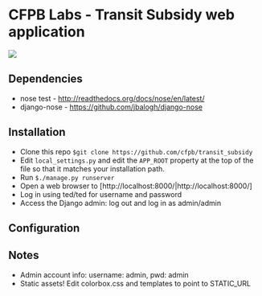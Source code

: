 # CFPB Labs - Transit Subsidy web application
<img src="transit_subsidy/raw/master/transit_subsidy/static/images/screen_shot.png">

## Dependencies
 - nose test - http://readthedocs.org/docs/nose/en/latest/
 - django-nose - https://github.com/jbalogh/django-nose 


## Installation
 - Clone this repo ```$git clone https://github.com/cfpb/transit_subsidy```
 - Edit ```local_settings.py``` and edit the ```APP_ROOT``` property at the top of the
   file so that it matches your installation path.
 - Run ```$./manage.py runserver```
 - Open a web browser to  [http://localhost:8000/|http://localhost:8000/]
 - Log in using ted/ted for username and password
 - Access the Django admin: log out and log in as admin/admin


## Configuration

## Notes
 - Admin account info: username: admin, pwd: admin
 - Static assets!  Edit colorbox.css and templates to point to STATIC_URL



